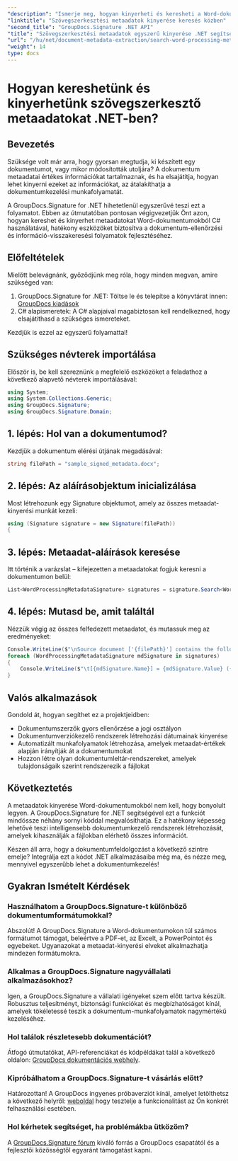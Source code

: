 ```yaml
---
"description": "Ismerje meg, hogyan kinyerheti és keresheti a Word-dokumentumok metaadatait C#-ban a GroupDocs.Signature segítségével. Egyszerűsítse a dokumentumkezelést ezzel a lépésről lépésre szóló útmutatóval."
"linktitle": "Szövegszerkesztési metaadatok kinyerése keresés közben"
"second_title": "GroupDocs.Signature .NET API"
"title": "Szövegszerkesztési metaadatok egyszerű kinyerése .NET segítségével"
"url": "/hu/net/document-metadata-extraction/search-word-processing-metadata-extraction/"
"weight": 14
type: docs
---
```

# Hogyan kereshetünk és kinyerhetünk szövegszerkesztő metaadatokat .NET-ben?

## Bevezetés

Szüksége volt már arra, hogy gyorsan megtudja, ki készített egy dokumentumot, vagy mikor módosították utoljára? A dokumentum metaadatai értékes információkat tartalmaznak, és ha elsajátítja, hogyan lehet kinyerni ezeket az információkat, az átalakíthatja a dokumentumkezelési munkafolyamatát.

A GroupDocs.Signature for .NET hihetetlenül egyszerűvé teszi ezt a folyamatot. Ebben az útmutatóban pontosan végigvezetjük Önt azon, hogyan kereshet és kinyerhet metaadatokat Word-dokumentumokból C# használatával, hatékony eszközöket biztosítva a dokumentum-ellenőrzési és információ-visszakeresési folyamatok fejlesztéséhez.

## Előfeltételek

Mielőtt belevágnánk, győződjünk meg róla, hogy minden megvan, amire szükséged van:

1. GroupDocs.Signature for .NET: Töltse le és telepítse a könyvtárat innen: [GroupDocs kiadások](https://releases.groupdocs.com/signature/net/)
2. C# alapismeretek: A C# alapjaival magabiztosan kell rendelkezned, hogy elsajátíthasd a szükséges ismereteket.

Kezdjük is ezzel az egyszerű folyamattal!

## Szükséges névterek importálása

Először is, be kell szereznünk a megfelelő eszközöket a feladathoz a következő alapvető névterek importálásával:

```csharp
using System;
using System.Collections.Generic;
using GroupDocs.Signature;
using GroupDocs.Signature.Domain;
```

## 1. lépés: Hol van a dokumentumod?

Kezdjük a dokumentum elérési útjának megadásával:

```csharp
string filePath = "sample_signed_metadata.docx";
```

## 2. lépés: Az aláírásobjektum inicializálása

Most létrehozunk egy Signature objektumot, amely az összes metaadat-kinyerési munkát kezeli:

```csharp
using (Signature signature = new Signature(filePath))
{
```

## 3. lépés: Metaadat-aláírások keresése

Itt történik a varázslat – kifejezetten a metaadatokat fogjuk keresni a dokumentumon belül:

```csharp
List<WordProcessingMetadataSignature> signatures = signature.Search<WordProcessingMetadataSignature>(SignatureType.Metadata);
```

## 4. lépés: Mutasd be, amit találtál

Nézzük végig az összes felfedezett metaadatot, és mutassuk meg az eredményeket:

```csharp
Console.WriteLine($"\nSource document ['{filePath}'] contains the following signatures:");
foreach (WordProcessingMetadataSignature mdSignature in signatures)
{
    Console.WriteLine($"\t[{mdSignature.Name}] = {mdSignature.Value} ({mdSignature.Type})");
}
```

## Valós alkalmazások

Gondold át, hogyan segíthet ez a projektjeidben:
- Dokumentumszerzők gyors ellenőrzése a jogi osztályon
- Dokumentumverziókezelő rendszerek létrehozási dátumainak kinyerése
- Automatizált munkafolyamatok létrehozása, amelyek metaadat-értékek alapján irányítják át a dokumentumokat
- Hozzon létre olyan dokumentumleltár-rendszereket, amelyek tulajdonságaik szerint rendszerezik a fájlokat

## Következtetés

A metaadatok kinyerése Word-dokumentumokból nem kell, hogy bonyolult legyen. A GroupDocs.Signature for .NET segítségével ezt a funkciót mindössze néhány sornyi kóddal megvalósíthatja. Ez a hatékony képesség lehetővé teszi intelligensebb dokumentumkezelő rendszerek létrehozását, amelyek kihasználják a fájlokban elérhető összes információt.

Készen áll arra, hogy a dokumentumfeldolgozást a következő szintre emelje? Integrálja ezt a kódot .NET alkalmazásaiba még ma, és nézze meg, mennyivel egyszerűbb lehet a dokumentumkezelés!

## Gyakran Ismételt Kérdések

### Használhatom a GroupDocs.Signature-t különböző dokumentumformátumokkal?

Abszolút! A GroupDocs.Signature a Word-dokumentumokon túl számos formátumot támogat, beleértve a PDF-et, az Excelt, a PowerPointot és egyebeket. Ugyanazokat a metaadat-kinyerési elveket alkalmazhatja mindezen formátumokra.

### Alkalmas a GroupDocs.Signature nagyvállalati alkalmazásokhoz?

Igen, a GroupDocs.Signature a vállalati igényeket szem előtt tartva készült. Robusztus teljesítményt, biztonsági funkciókat és megbízhatóságot kínál, amelyek tökéletessé teszik a dokumentum-munkafolyamatok nagymértékű kezeléséhez.

### Hol találok részletesebb dokumentációt?

Átfogó útmutatókat, API-referenciákat és kódpéldákat talál a következő oldalon: [GroupDocs dokumentációs webhely](https://tutorials.groupdocs.com/signature/net/).

### Kipróbálhatom a GroupDocs.Signature-t vásárlás előtt?

Határozottan! A GroupDocs ingyenes próbaverziót kínál, amelyet letölthetsz a következő helyről: [weboldal](https://releases.groupdocs.com/) hogy tesztelje a funkcionalitást az Ön konkrét felhasználási esetében.

### Hol kérhetek segítséget, ha problémákba ütközöm?

A [GroupDocs.Signature fórum](https://forum.groupdocs.com/c/signature/13) kiváló forrás a GroupDocs csapatától és a fejlesztői közösségtől egyaránt támogatást kapni.